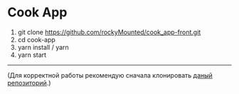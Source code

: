 # Cook App

1. git clone https://github.com/rockyMounted/cook_app-front.git
2. cd cook-app
3. yarn install / yarn
4. yarn start

---

(Для корректной работы рекомендую сначала клонировать [даный репозиторий](https://github.com/rockyMounted/cook_app-back).)
